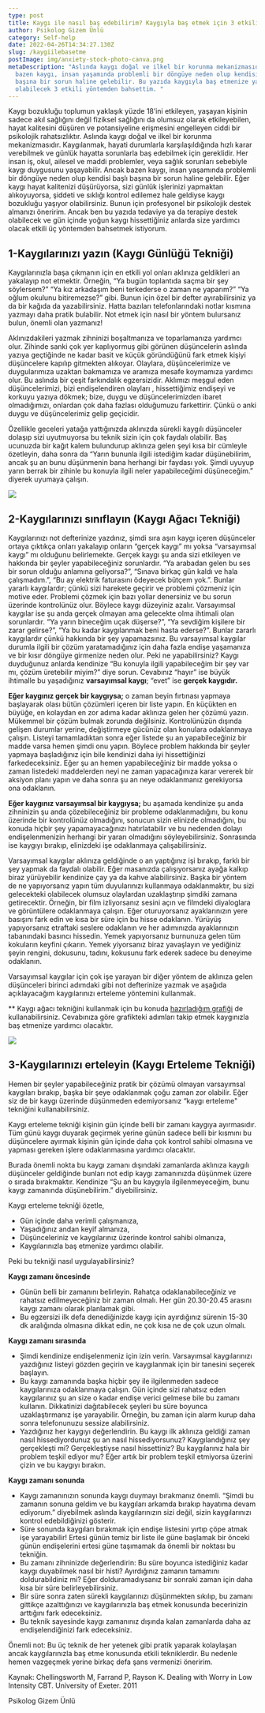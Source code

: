 ```yaml
---
type: post
title: Kaygı ile nasıl baş edebilirim? Kaygıyla baş etmek için 3 etkili yöntem
author: Psikolog Gizem Ünlü
category: Self-help
date: 2022-04-26T14:34:27.130Z
slug: /kaygiilebasetme
postImage: img/anxiety-stock-photo-canva.png
metaDescription: "Aslında kaygı doğal ve ilkel bir korunma mekanizmasıdır ancak
  bazen kaygı, insan yaşamında problemli bir döngüye neden olup kendisi başlı
  başına bir sorun haline gelebilir. Bu yazıda kaygıyla baş etmenize yardımcı
  olabilecek 3 etkili yöntemden bahsettim. "
---
```

Kaygı bozukluğu toplumun yaklaşık yüzde 18’ini etkileyen, yaşayan kişinin sadece akıl sağlığını değil fiziksel sağlığını da olumsuz olarak etkileyebilen, hayat kalitesini düşüren ve potansiyeline erişmesini engelleyen ciddi bir psikolojik rahatsızlıktır. Aslında kaygı doğal ve ilkel bir korunma mekanizmasıdır. Kaygılanmak, hayati durumlarla karşılaşıldığında hızlı karar verebilmek ve günlük hayatta sorunlarla baş edebilmek için gereklidir. Her insan iş, okul, ailesel ve maddi problemler, veya sağlık sorunları sebebiyle kaygı duygusunu yaşayabilir. Ancak bazen kaygı, insan yaşamında problemli bir döngüye neden olup kendisi başlı başına bir sorun haline gelebilir. Eğer kaygı hayat kalitenizi düşürüyorsa, sizi günlük işlerinizi yapmaktan alıkoyuyorsa, şiddeti ve sıklığı kontrol edilemez hale geldiyse kaygı bozukluğu yaşıyor olabilirsiniz. Bunun için profesyonel bir psikolojik destek almanızı öneririm. Ancak ben bu yazıda tedaviye ya da terapiye destek olabilecek ve gün içinde yoğun kaygı hissettiğiniz anlarda size yardımcı olacak etkili üç yöntemden bahsetmek istiyorum.

## **1-Kaygılarınızı yazın (Kaygı Günlüğü Tekniği)**

Kaygılarınızla başa çıkmanın için en etkili yol onları aklınıza geldikleri an yakalayıp not etmektir. Örneğin, “Ya bugün toplantıda saçma bir şey söylersem?” “Ya kız arkadaşım beni terkederse o zaman ne yaparım?” “Ya oğlum okulunu bitiremezse?” gibi. Bunun için özel bir defter ayırabilirsiniz ya da bir kağıda da yazabilirsiniz. Hatta bazıları telefonlarındaki notlar kısmına yazmayı daha pratik bulabilir. Not etmek için nasıl bir yöntem bulursanız bulun, önemli olan yazmanız!

Aklınızdakileri yazmak zihninizi boşaltmanıza ve toparlamanıza yardımcı olur. Zihinde sanki çok yer kaplıyormuş gibi görünen düşüncelerin aslında yazıya geçtiğinde ne kadar basit ve küçük göründüğünü fark etmek kişiyi düşüncelere kapılıp gitmekten alıkoyar. Olaylara, düşüncelerimize ve duygularımıza uzaktan bakmamıza ve aramıza mesafe koymamıza yardımcı olur. Bu aslında bir çeşit farkındalık egzersizidir. Aklımızı meşgul eden düşüncelerimizi, bizi endişelendiren olayları , hissettiğimiz endişeyi ve korkuyu yazıya dökmek; bize, duygu ve düşüncelerimizden ibaret olmadığımızı, onlardan çok daha fazlası olduğumuzu farkettirir. Çünkü o anki duygu ve düşüncelerimiz gelip geçicidir.

Özellikle geceleri yatağa yattığınızda aklınızda sürekli kaygılı düşünceler dolaşıp sizi uyutmuyorsa bu teknik sizin için çok faydalı olabilir. Baş ucunuzda bir kağıt kalem bulundurup aklınıza gelen şeyi kısa bir cümleyle özetleyin, daha sonra da “Yarın bununla ilgili istediğim kadar düşünebilirim, ancak şu an bunu düşünmenin bana herhangi bir faydası yok. Şimdi uyuyup yarın berrak bir zihinle bu konuyla ilgili neler yapabileceğimi düşüneceğim.” diyerek uyumaya çalışın.

![](img/writing-canva-photo.png)

## **2-Kaygılarınızı sınıflayın (Kaygı Ağacı Tekniği)**

Kaygılarınızı not defterinize yazdınız, şimdi sıra aşırı kaygı içeren düşünceler ortaya çıktıkça onları yakalayıp onların “gerçek kaygı” mı yoksa “varsayımsal kaygı” mı olduğunu belirlemekte. Gerçek kaygı şu anda sizi etkileyen ve hakkında bir şeyler yapabileceğiniz sorunlardır. “Ya arabadan gelen bu ses bir sorun olduğu anlamına geliyorsa?”, “Sınava birkaç gün kaldı ve hala çalışmadım.”, “Bu ay elektrik faturasını ödeyecek bütçem yok.”. Bunlar yararlı kaygılardır; çünkü sizi harekete geçirir ve problemi çözmeniz için motive eder. Problemi çözmek için bazı yollar denersiniz ve bu sorun üzerinde kontrolünüz olur. Böylece kaygı düzeyiniz azalır. Varsayımsal kaygılar ise şu anda gerçek olmayan ama gelecekte olma ihtimali olan sorunlardır. “Ya yarın bineceğim uçak düşerse?”, “Ya sevdiğim kişilere bir zarar gelirse?”, “Ya bu kadar kaygılanmak beni hasta ederse?”. Bunlar zararlı kaygılardır çünkü hakkında bir şey yapamazsınız. Bu varsayımsal kaygılar durumla ilgili bir çözüm yaratamadığınız için daha fazla endişe yaşamanıza ve bir kısır döngüye girmenize neden olur. Peki ne yapabilirsiniz? Kaygı duyduğunuz anlarda kendinize “Bu konuyla ilgili yapabileceğim bir şey var mı, çözüm üretebilir miyim?” diye sorun. Cevabınız “hayır” ise büyük ihtimalle bu yaşadığınız **varsayımsal kaygı**; “evet” ise **gerçek kaygıdır.**

**Eğer kaygınız gerçek bir kaygıysa;** o zaman beyin fırtınası yapmaya başlayarak olası bütün çözümleri içeren bir liste yapın. En küçükten en büyüğe, en kolaydan en zor adıma kadar aklınıza gelen her çözümü yazın. Mükemmel bir çözüm bulmak zorunda değilsiniz. Kontrolünüzün dışında gelişen durumlar yerine, değiştirmeye gücünüz olan konulara odaklanmaya çalışın. Listeyi tamamladıktan sonra eğer listede şu an yapabileceğiniz bir madde varsa hemen şimdi onu yapın. Böylece problem hakkında bir şeyler yapmaya başladığınız için bile kendinizi daha iyi hissettiğinizi farkedeceksiniz. Eğer şu an hemen yapabileceğiniz bir madde yoksa o zaman listedeki maddelerden neyi ne zaman yapacağınıza karar vererek bir aksiyon planı yapın ve daha sonra şu an neye odaklanmanız gerekiyorsa ona odaklanın.

**Eğer kaygınız varsayımsal bir kaygıysa;** bu aşamada kendinize şu anda zihninizin şu anda çözebileceğiniz bir probleme odaklanmadığını, bu konu üzerinde bir kontrolünüz olmadığını, sonucun sizin elinizde olmadığını, bu konuda hiçbir şey yapamayacağınızı hatırlatabilir ve bu nedenden dolayı endişelenmenizin herhangi bir yararı olmadığını söyleyebilirsiniz. Sonrasında ise kaygıyı bırakıp, elinizdeki işe odaklanmaya çalışabilirsiniz.

Varsayımsal kaygılar aklınıza geldiğinde o an yaptığınız işi bırakıp, farklı bir şey yapmak da faydalı olabilir. Eğer masanızda çalışıyorsanız ayağa kalkıp biraz yürüyebilir kendinize çay ya da kahve alabilirsiniz. Başka bir yöntem de ne yapıyorsanız yapın tüm duyularınızı kullanmaya odaklanmaktır, bu sizi gelecekteki olabilecek olumsuz olaylardan uzaklaştırıp şimdiki zamana getirecektir. Örneğin, bir film izliyorsanız sesini açın ve filmdeki diyaloglara ve görüntülere odaklanmaya çalışın. Eğer oturuyorsanız ayaklarınızın yere basışını fark edin ve kısa bir süre için bu hisse odaklanın. Yürüyüş yapıyorsanız etraftaki seslere odaklanın ve her adımınızda ayaklarınızın tabanındaki basıncı hissedin. Yemek yapıyorsanız burnunuza gelen tüm kokuların keyfini çıkarın. Yemek yiyorsanız biraz yavaşlayın ve yediğiniz şeyin rengini, dokusunu, tadını, kokusunu fark ederek sadece bu deneyime odaklanın.

Varsayımsal kaygılar için çok işe yarayan bir diğer yöntem de aklınıza gelen düşünceleri birinci adımdaki gibi not defterinize yazmak ve aşağıda açıklayacağım kaygılarınızı erteleme yöntemini kullanmak.

\*\* Kaygı ağacı tekniğini kullanmak için bu konuda [hazırladığım grafiği](https://www.instagram.com/p/CZzhiAJK15F/) de kullanabilirsiniz. Cevabınıza göre grafikteki adımları takip etmek kaygınızla baş etmenize yardımcı olacaktır.

![](img/saat-16.18-paylaşımı.png)

## **3-Kaygılarınızı erteleyin (Kaygı Erteleme Tekniği)**

Hemen bir şeyler yapabileceğiniz pratik bir çözümü olmayan varsayımsal kaygıları bırakıp, başka bir şeye odaklanmak çoğu zaman zor olabilir. Eğer siz de bir kaygı üzerinde düşünmeden edemiyorsanız “kaygı erteleme" tekniğini kullanabilirsiniz.

Kaygı erteleme tekniği kişinin gün içinde belli bir zamanı kaygıya ayırmasıdır. Tüm günü kaygı duyarak geçirmek yerine günün sadece belli bir kısmını bu düşüncelere ayırmak kişinin gün içinde daha çok kontrol sahibi olmasına ve yapması gereken işlere odaklanmasına yardımcı olacaktır.

Burada önemli nokta bu kaygı zamanı dışındaki zamanlarda aklınıza kaygılı düşünceler geldiğinde bunları not edip kaygı zamanınızda düşünmek üzere o sırada bırakmaktır. Kendinize “Şu an bu kaygıyla ilgilenmeyeceğim, bunu kaygı zamanında düşünebilirim.” diyebilirsiniz.

Kaygı erteleme tekniği özetle,

* Gün içinde daha verimli çalışmanıza,
* Yaşadığınız andan keyif almanıza,
* Düşünceleriniz ve kaygılarınız üzerinde kontrol sahibi olmanıza,
* Kaygılarınızla baş etmenize yardımcı olabilir.

Peki bu tekniği nasıl uygulayabilirsiniz?

**Kaygı zamanı öncesinde**

* Günün belli bir zamanını belirleyin. Rahatça odaklanabileceğiniz ve rahatsız edilmeyeceğiniz bir zaman olmalı. Her gün 20.30-20.45 arasını kaygı zamanı olarak planlamak gibi.
* Bu egzersizi ilk defa denediğinizde kaygı için ayırdığınız sürenin 15-30 dk aralığında olmasına dikkat edin, ne çok kısa ne de çok uzun olmalı.

**Kaygı zamanı sırasında**

* Şimdi kendinize endişelenmeniz için izin verin. Varsayımsal kaygılarınızı yazdığınız listeyi gözden geçirin ve kaygılanmak için bir tanesini seçerek başlayın.
* Bu kaygı zamanında başka hiçbir şey ile ilgilenmeden sadece kaygılarınıza odaklanmaya çalışın. Gün içinde sizi rahatsız eden kaygılarınız şu an size o kadar endişe verici gelmese bile bu zamanı kullanın. Dikkatinizi dağıtabilecek şeyleri bu süre boyunca uzaklaştırmanız işe yarayabilir. Örneğin, bu zaman için alarm kurup daha sonra telefonunuzu sessize alabilirsiniz.
* Yazdığınız her kaygıyı değerlendirin. Bu kaygı ilk aklınıza geldiği zaman nasıl hissediyordunuz şu an nasıl hissediyorsunuz? Kaygılandığınız şey gerçekleşti mi? Gerçekleştiyse nasıl hissettiniz? Bu kaygılarınız hala bir problem teşkil ediyor mu? Eğer artık bir problem teşkil etmiyorsa üzerini çizin ve bu kaygıyı bırakın.

**Kaygı zamanı sonunda**

* Kaygı zamanınızın sonunda kaygı duymayı bırakmanız önemli. “Şimdi bu zamanın sonuna geldim ve bu kaygıları arkamda bırakıp hayatıma devam ediyorum.” diyebilmek aslında kaygılarınızın sizi değil, sizin kaygılarınızı kontrol edebildiğinizi gösterir.
* Süre sonunda kaygıları bırakmak için endişe listesini yırtıp çöpe atmak işe yarayabilir! Ertesi günün temiz bir liste ile güne başlamak bir önceki günün endişelerini ertesi güne taşımamak da önemli bir noktası bu tekniğin.
* Bu zamanı zihninizde değerlendirin: Bu süre boyunca istediğiniz kadar kaygı duyabilmek nasıl bir histi? Ayırdığınız zamanın tamamını doldurabildiniz mi? Eğer dolduramadıysanız bir sonraki zaman için daha kısa bir süre belirleyebilirsiniz.
* Bir süre sonra zaten sürekli kaygılarınızı düşünmekten sıkılıp, bu zamanı gittikçe azalttığınızı ve kaygılarınızla baş etmek konusunda becerinizin arttığını fark edeceksiniz.
* Bu teknik sayesinde kaygı zamanınız dışında kalan zamanlarda daha az endişelendiğinizi fark edeceksiniz.

Önemli not: Bu üç teknik de her yetenek gibi pratik yaparak kolaylaşan ancak kaygılarınızla baş etme konusunda etkili tekniklerdir. Bu nedenle hemen vazgeçmek yerine birkaç defa şans vermenizi öneririm.

Kaynak: Chellingsworth M, Farrand P, Rayson K. Dealing with Worry in Low Intensity CBT. University of Exeter. 2011

Psikolog Gizem Ünlü